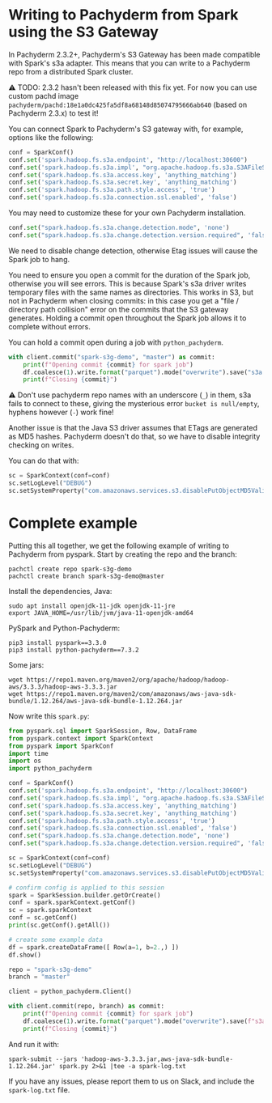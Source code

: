 # Writing to Pachyderm from Spark using the S3 Gateway

In Pachyderm 2.3.2+, Pachyderm's S3 Gateway has been made compatible with Spark's s3a adapter. This
means that you can write to a Pachyderm repo from a distributed Spark cluster.

⚠️ TODO: 2.3.2 hasn't been released with this fix yet. For now you can use custom pachd image
`pachyderm/pachd:18e1a0dc425fa5df8a68148d85074795666ab640` (based on Pachyderm 2.3.x) to test it!

You can connect Spark to Pachyderm's S3 gateway with, for example, options like the following:

```python
conf = SparkConf()
conf.set('spark.hadoop.fs.s3a.endpoint', "http://localhost:30600")
conf.set('spark.hadoop.fs.s3a.impl', "org.apache.hadoop.fs.s3a.S3AFileSystem")
conf.set('spark.hadoop.fs.s3a.access.key', 'anything_matching')
conf.set('spark.hadoop.fs.s3a.secret.key', 'anything_matching')
conf.set('spark.hadoop.fs.s3a.path.style.access', 'true')
conf.set('spark.hadoop.fs.s3a.connection.ssl.enabled', 'false')
```

You may need to customize these for your own Pachyderm installation.

```python
conf.set("spark.hadoop.fs.s3a.change.detection.mode", 'none')
conf.set("spark.hadoop.fs.s3a.change.detection.version.required", 'false')
```

We need to disable change detection, otherwise Etag issues will cause the Spark job to hang.

You need to ensure you open a commit for the duration of the Spark job, otherwise you will see
errors. This is because Spark's s3a driver writes temporary files with the same names as
directories. This works in S3, but not in Pachyderm when closing commits: in this case you get a
"file / directory path collision" error on the commits that the S3 gateway generates. Holding a
commit open throughout the Spark job allows it to complete without errors.

You can hold a commit open during a job with `python_pachyderm`.

```python
with client.commit("spark-s3g-demo", "master") as commit:
    print(f"Opening commit {commit} for spark job")
    df.coalesce(1).write.format("parquet").mode("overwrite").save("s3a://master.spark-s3g-demo/example")
    print(f"Closing {commit}")
```

⚠️ Don't use pachyderm repo names with an underscore (`_`) in them, s3a fails to connect to these,
giving the mysterious error `bucket is null/empty`, hyphens however (`-`) work fine!

Another issue is that the Java S3 driver assumes that ETags are generated as MD5 hashes. Pachyderm
doesn't do that, so we have to disable integrity checking on writes.

You can do that with:

```python
sc = SparkContext(conf=conf)
sc.setLogLevel("DEBUG")
sc.setSystemProperty("com.amazonaws.services.s3.disablePutObjectMD5Validation", "true")
```

# Complete example

Putting this all together, we get the following example of writing to Pachyderm from pyspark. Start
by creating the repo and the branch:

```
pachctl create repo spark-s3g-demo
pachctl create branch spark-s3g-demo@master
```

Install the dependencies, Java:

```
sudo apt install openjdk-11-jdk openjdk-11-jre
export JAVA_HOME=/usr/lib/jvm/java-11-openjdk-amd64
```

PySpark and Python-Pachyderm:

```
pip3 install pyspark==3.3.0
pip3 install python-pachyderm==7.3.2
```

Some jars:

```
wget https://repo1.maven.org/maven2/org/apache/hadoop/hadoop-aws/3.3.3/hadoop-aws-3.3.3.jar
wget https://repo1.maven.org/maven2/com/amazonaws/aws-java-sdk-bundle/1.12.264/aws-java-sdk-bundle-1.12.264.jar
```

Now write this `spark.py`:

```python
from pyspark.sql import SparkSession, Row, DataFrame
from pyspark.context import SparkContext
from pyspark import SparkConf
import time
import os
import python_pachyderm

conf = SparkConf()
conf.set('spark.hadoop.fs.s3a.endpoint', "http://localhost:30600")
conf.set('spark.hadoop.fs.s3a.impl', "org.apache.hadoop.fs.s3a.S3AFileSystem")
conf.set('spark.hadoop.fs.s3a.access.key', 'anything_matching')
conf.set('spark.hadoop.fs.s3a.secret.key', 'anything_matching')
conf.set('spark.hadoop.fs.s3a.path.style.access', 'true')
conf.set('spark.hadoop.fs.s3a.connection.ssl.enabled', 'false')
conf.set("spark.hadoop.fs.s3a.change.detection.mode", 'none')
conf.set("spark.hadoop.fs.s3a.change.detection.version.required", 'false')

sc = SparkContext(conf=conf)
sc.setLogLevel("DEBUG")
sc.setSystemProperty("com.amazonaws.services.s3.disablePutObjectMD5Validation", "true")

# confirm config is applied to this session
spark = SparkSession.builder.getOrCreate()
conf = spark.sparkContext.getConf()
sc = spark.sparkContext
conf = sc.getConf()
print(sc.getConf().getAll())

# create some example data
df = spark.createDataFrame([ Row(a=1, b=2.,) ])
df.show()

repo = "spark-s3g-demo"
branch = "master"

client = python_pachyderm.Client()

with client.commit(repo, branch) as commit:
    print(f"Opening commit {commit} for spark job")
    df.coalesce(1).write.format("parquet").mode("overwrite").save(f"s3a://{branch}.{repo}/example-data")
    print(f"Closing {commit}")
```

And run it with:

```
spark-submit --jars 'hadoop-aws-3.3.3.jar,aws-java-sdk-bundle-1.12.264.jar' spark.py 2>&1 |tee -a spark-log.txt
```

If you have any issues, please report them to us on Slack, and include the `spark-log.txt` file.
